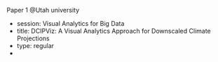 Paper 1 @Utah university
- session: Visual Analytics for Big Data
- title: DCIPViz: A Visual Analytics Approach for Downscaled Climate Projections
- type: regular
- 
